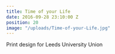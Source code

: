 ```yaml
---
title: Time of your Life
date: 2016-09-28 23:10:00 Z
position: 20
image: "/uploads/Time-of-your-Life.jpg"
---
```


Print design for Leeds University Union
